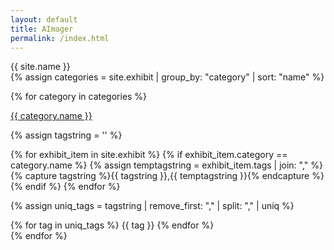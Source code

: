 ```yaml
---
layout: default
title: AImager
permalink: /index.html
---
```


<div id="head">
  <div id="main_title">{{ site.name }}</div>
</div>

<div>
{% assign categories =  site.exhibit | group_by: "category" | sort: "name" %}



{% for category in categories %}

  <p><a href="/category/{{ category.name }}.html" class="category">{{ category.name }}</a></p>
  
  {% assign tagstring = '' %}
  
  {% for exhibit_item in site.exhibit %}
  	{% if exhibit_item.category == category.name %}
		{% assign temptagstring = exhibit_item.tags | join: "," %}
		{% capture tagstring %}{{ tagstring }},{{ temptagstring }}{% endcapture %}
	{% endif %}
  {% endfor %}
  
  {% assign uniq_tags = tagstring | remove_first: "," | split: "," | uniq %}

  <div class="home_tag_div">
  {% for tag in uniq_tags %}
  <span class="home_tag">{{ tag }}</span>
  {% endfor %}

  </div>
{% endfor %}
</div>


<!--<div>
  <ul class="listing">
  {% for post in site.posts limit: 1 %}
  <article class="content">
    <section class="title">
      <h2><a href="{{ post.url }}">{{ post.title }}</a></h2>
    </section>

    <section class="meta">
    <span class="time">
      <time datetime="{{ post.date | date:"%Y-%m-%d" }}">{{ post.date | date:"%Y-%m-%d" }}</time>
    </span>
    {% if post.tags %}
    <span class="tags">
      {% for tag in post.tags %}
      <a href="/tags.html#{{ tag }}" title="{{ tag }}">#{{ tag }}</a>
      {% endfor %}
    </span>
    {% endif %}
    </section>

    <section class="post">
    {{ post.content }}
    </section>
  </article>
  {% endfor %}
  </ul>
  <ul class="listing main-listing">
    <li class="listing-seperator"><a href="/archive.html">Previous</a></li>
  </ul>
</div>-->
